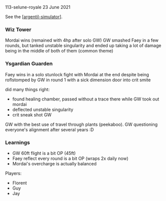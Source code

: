 113-selune-royale
23 June 2021

See the [[argentil-simulator]].

### Wiz Tower
Mordai wins (remained with 4hp after solo GW)
GW smashed Faey in a few rounds, but tanked unstable singularity and ended up taking a lot of damage being in the middle of both of them (common theme)

### Ysgardian Guarden
Faey wins in a solo stunlock fight with Mordai at the end
despite being roflstomped by GW in round 1 with a sick dimension door into crit smite

did many things right:
- found healing chamber, passed without a trace there while GW took out mordai
- deflected unstable singularity
- crit sneak shot GW

GW with the best use of travel through plants (peekaboo).
GW questioning everyone's alignment after several years :D

### Learnings
- GW 60ft flight is a bit OP (45ft)
- Faey reflect every round is a bit OP (wraps 2x daily now)
- Mordai's overcharge is actually balanced

Players:
- Florent
- Guy
- Jay

[//begin]: # "Autogenerated link references for markdown compatibility"
[argentil-simulator]: ../planar/argentil-simulator "Argentil FFA  Simulator"
[//end]: # "Autogenerated link references"
